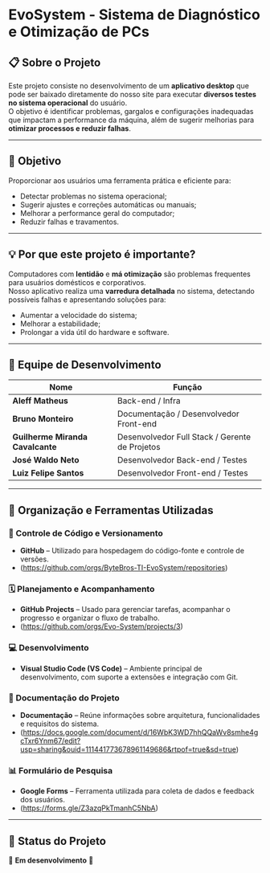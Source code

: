 # EvoSystem - Sistema de Diagnóstico e Otimização de PCs

## 📋 Sobre o Projeto
Este projeto consiste no desenvolvimento de um **aplicativo desktop** que pode ser baixado diretamente do nosso site para executar **diversos testes no sistema operacional** do usuário.  
O objetivo é identificar problemas, gargalos e configurações inadequadas que impactam a performance da máquina, além de sugerir melhorias para **otimizar processos e reduzir falhas**.

---

## 🚀 Objetivo
Proporcionar aos usuários uma ferramenta prática e eficiente para:
- Detectar problemas no sistema operacional;
- Sugerir ajustes e correções automáticas ou manuais;
- Melhorar a performance geral do computador;
- Reduzir falhas e travamentos.

---

## 💡 Por que este projeto é importante?
Computadores com **lentidão** e **má otimização** são problemas frequentes para usuários domésticos e corporativos.  
Nosso aplicativo realiza uma **varredura detalhada** no sistema, detectando possíveis falhas e apresentando soluções para:
- Aumentar a velocidade do sistema;
- Melhorar a estabilidade;
- Prolongar a vida útil do hardware e software.

---

## 👥 Equipe de Desenvolvimento
| Nome | Função |
|------|--------|
| **Aleff Matheus** | Back-end / Infra |
| **Bruno Monteiro** | Documentação / Desenvolvedor Front-end |
| **Guilherme Miranda Cavalcante** | Desenvolvedor Full Stack / Gerente de Projetos |
| **José Waldo Neto** | Desenvolvedor Back-end / Testes |
| **Luiz Felipe Santos** | Desenvolvedor Front-end / Testes |

---

## 🧰 Organização e Ferramentas Utilizadas

### 🔧 Controle de Código e Versionamento
- **GitHub** – Utilizado para hospedagem do código-fonte e controle de versões.
- (https://github.com/orgs/ByteBros-TI-EvoSystem/repositories)

### 🗓️ Planejamento e Acompanhamento
- **GitHub Projects** – Usado para gerenciar tarefas, acompanhar o progresso e organizar o fluxo de trabalho.
- (https://github.com/orgs/Evo-System/projects/3)

### 💻 Desenvolvimento
- **Visual Studio Code (VS Code)** – Ambiente principal de desenvolvimento, com suporte a extensões e integração com Git.

### 📝 Documentação do Projeto
- **Documentação** – Reúne informações sobre arquitetura, funcionalidades e requisitos do sistema.
- (https://docs.google.com/document/d/16WbK3WD7hhQQaWv8smhe4gcTxr6Ynm67/edit?usp=sharing&ouid=111441773678961149686&rtpof=true&sd=true)

### 📊 Formulário de Pesquisa
- **Google Forms** – Ferramenta utilizada para coleta de dados e feedback dos usuários.
- (https://forms.gle/Z3azqPkTmanhC5NbA)

---

## 📍 Status do Projeto
🚧 **Em desenvolvimento** 🚧
